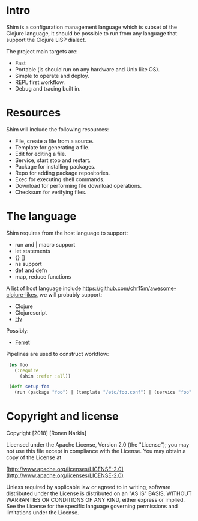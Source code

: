 # Intro

Shim is a configuration management language which is subset of the Clojure language, it should be possible to run from any language that support the Clojure LISP dialect.

The project main targets are:

* Fast
* Portable (is should run on any hardware and Unix like OS).
* Simple to operate and deploy.
* REPL first workflow.
* Debug and tracing built in.

# Resources 

Shim will include the following resources:

* File, create a file from a source.
* Template for generating a file.
* Edit for editing a file.
* Service, start stop and restart.
* Package for installing packages.
* Repo for adding package repositories.
* Exec for executing shell commands.
* Download for performing file download operations.
* Checksum for verifying files.

# The language

Shim requires from the host language to support:

* run and | macro support
* let statements
* {} []
* ns support
* def and defn
* map, reduce functions

A list of host language include https://github.com/chr15m/awesome-clojure-likes, we will probably support:

* Clojure
* Clojurescript
* [Hy](http://docs.hylang.org/en/stable/)

Possibly:

* [Ferret](https://github.com/nakkaya/ferret)


Pipelines are used to construct workflow:

```clojure
 (ns foo
   (:require 
     (shim :refer :all))

 (defn setup-foo
   (run (package "foo") | (template "/etc/foo.conf") | (service "foo" :restart)))

```

# Copyright and license

Copyright [2018] [Ronen Narkis]

Licensed under the Apache License, Version 2.0 (the "License");
you may not use this file except in compliance with the License.
You may obtain a copy of the License at

  [http://www.apache.org/licenses/LICENSE-2.0](http://www.apache.org/licenses/LICENSE-2.0)

Unless required by applicable law or agreed to in writing, software
distributed under the License is distributed on an "AS IS" BASIS,
WITHOUT WARRANTIES OR CONDITIONS OF ANY KIND, either express or implied.
See the License for the specific language governing permissions and
limitations under the License.

